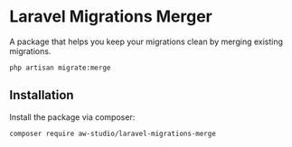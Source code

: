 # Laravel Migrations Merger

A package that helps you keep your migrations clean by merging existing
migrations.

```shell
php artisan migrate:merge
```

## Installation

Install the package via composer:

```shell
composer require aw-studio/laravel-migrations-merge
```
